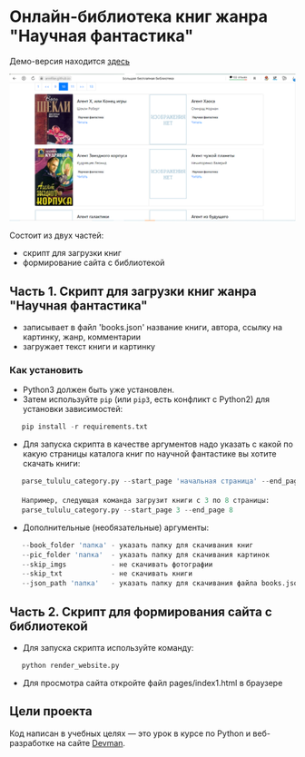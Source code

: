 # Онлайн-библиотека книг жанра "Научная фантастика"
  Демо-версия находится [здесь](https://annfike.github.io/HTML_5_online_library/pages/index1.html)
  
  ![Иллюстрация к проекту](https://github.com/annfike/HTML_5_online_library/blob/main/screenshot.png)

  Состоит из двух частей:
  - скрипт для загрузки книг 
  - формирование сайта с библиотекой    


## Часть 1. Скрипт для загрузки книг жанра "Научная фантастика"

 - записывает в файл 'books.json' название книги, автора, ссылку на картинку, жанр, комментарии
 - загружает текст книги и картинку
 

### Как установить

 - Python3 должен быть уже установлен.   
 - Затем используйте `pip` (или `pip3`, есть конфликт с Python2) для установки зависимостей:  
```python
   pip install -r requirements.txt
   ```
 - Для запуска скрипта в качестве аргументов надо указать с какой по какую страницы каталога книг по научной фантастике вы хотите скачать книги:  
```python
   parse_tululu_category.py --start_page 'начальная страница' --end_page 'конечная страница'

   Например, следующая команда загрузит книги с 3 по 8 страницы:
   parse_tululu_category.py --start_page 3 --end_page 8
 ```

- Дополнительные (необязательные) аргументы:
```python
   --book_folder 'папка' - указать папку для скачивания книг
   --pic_folder 'папка'  - указать папку для скачивания картинок
   --skip_imgs           - не скачивать фотографии
   --skip_txt            - не скачивать книги
   --json_path 'папка'   - указать папку для скачивания файла books.json
```  

## Часть 2. Скрипт для формирования сайта с библиотекой
- Для запуска скрипта используйте команду:
```python
   python render_website.py
 ```
- Для просмотра сайта откройте файл pages/index1.html в браузере
 
## Цели проекта

Код написан в учебных целях — это урок в курсе по Python и веб-разработке на сайте [Devman](https://dvmn.org).
